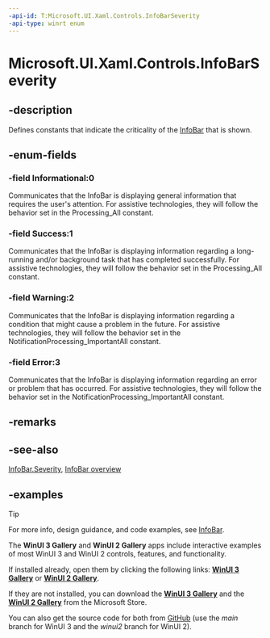 ```yaml
---
-api-id: T:Microsoft.UI.Xaml.Controls.InfoBarSeverity
-api-type: winrt enum
---
```


# Microsoft.UI.Xaml.Controls.InfoBarSeverity

<!--
public enum InfoBarSeverity
-->


## -description

Defines constants that indicate the criticality of the [InfoBar](infobar.md) that is shown.

## -enum-fields

### -field Informational:0

Communicates that the InfoBar is displaying general information that requires the user's attention. For assistive technologies, they will follow the behavior set in the Processing_All constant.

### -field Success:1

Communicates that the InfoBar is displaying information regarding a long-running and/or background task that has completed successfully. For assistive technologies, they will follow the behavior set in the Processing_All constant.

### -field Warning:2

Communicates that the InfoBar is displaying information regarding a condition that might cause a problem in the future. For assistive technologies, they will follow the behavior set in the NotificationProcessing_ImportantAll constant.

### -field Error:3

Communicates that the InfoBar is displaying information regarding an error or problem that has occurred. For assistive technologies, they will follow the behavior set in the NotificationProcessing_ImportantAll constant.

## -remarks

## -see-also

[InfoBar.Severity](infobar_severity.md), [InfoBar overview](/windows/apps/design/controls/infobar)

## -examples

> [!TIP]
> For more info, design guidance, and code examples, see [InfoBar](/windows/apps/design/controls/infobar).
>
> The **WinUI 3 Gallery** and **WinUI 2 Gallery** apps include interactive examples of most WinUI 3 and WinUI 2 controls, features, and functionality.
>
> If installed already, open them by clicking the following links: [**WinUI 3 Gallery**](winui3gallery:/item/InfoBar) or [**WinUI 2 Gallery**](winui2gallery:/item/InfoBar).
>
> If they are not installed, you can download the [**WinUI 3 Gallery**](https://www.microsoft.com/store/productId/9P3JFPWWDZRC) and the [**WinUI 2 Gallery**](https://www.microsoft.com/store/productId/9MSVH128X2ZT) from the Microsoft Store.
>
> You can also get the source code for both from [GitHub](https://github.com/Microsoft/WinUI-Gallery) (use the *main* branch for WinUI 3 and the *winui2* branch for WinUI 2).
